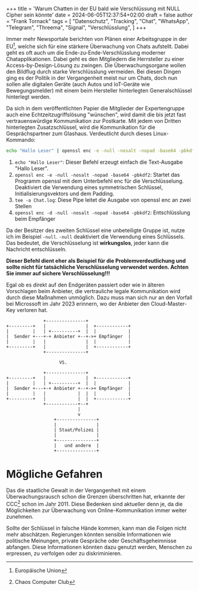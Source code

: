 +++
title = 'Warum Chatten in der EU bald wie Verschlüssung mit NULL Cipher sein könnte'
date = 2024-06-05T12:37:54+02:00
draft = false
author = "Frank Tornack"
tags = [
    "Datenschutz",
    "Tracking",
    "Chat",
    "WhatsApp",
    "Telegram",
    "Threema",
    "Signal",
    "Verschlüsslung",
]
+++

Immer mehr Newsportale berichten von Plänen einer Arbeitsgruppe in der EU[^1], welche sich für eine stärkere Überwachung von Chats aufstellt. Dabei geht es oft auch um die Ende-zu-Ende-Verschlüsslung moderner Chatapplikationen. Dabei geht es den Mitgliedern die Herrsteller zu einer Access-by-Design-Lösung zu zwingen. Die Überwachungsorgane wollen den Bildflug durch starke Verschlüsslung vermeiden. Bei diesen Dingen ging es der Politik in der Vergangenheit meist nur um Chats, doch nun sollen alle digitalen Geräte (auch Autos und IoT-Geräte wie Bewegungsmelder) mit einem beim Hersteller hinterlegten Generalschlüssel hinterlegt werden.

Da sich in dem veröffentlichten Papier die Mitglieder der Expertengruppe auch eine Echtzeitzugriffslösung "wünschen", wird damit die bis jetzt fast vertrauenswürdige Kommunikation zur Postkarte. Mit jedem von Dritten hinterlegten Zusatzschlüssel, wird die Kommunikation für die Gesprächspartner zum Glashaus. Verdeutlicht durch dieses Linux-Kommando:

```bash
echo "Hallo Leser" | openssl enc -e -null -nosalt -nopad -base64 -pbkdf2 | tee -a Chat.log | openssl enc -d -null -nosalt -nopad -base64 -pbkdf2
```
1. `echo "Hallo Leser"`: Dieser Befehl erzeugt einfach die Text-Ausgabe "Hallo Leser".
2. `openssl enc -e -null -nosalt -nopad -base64 -pbkdf2`: Startet das Programm openssl mit dem Unterbefehl enc für die Verschlüsselung. Deaktiviert die Verwendung eines symmetrischen Schlüssel, Initialisierungsvektors und dem Padding.
3. `tee -a Chat.log`: Diese Pipe leitet die Ausgabe von openssl enc an zwei Stellen
4. `openssl enc -d -null -nosalt -nopad -base64 -pbkdf2`: Entschlüsslung beim Empfänger

Da der Besitzer des zweiten Schlüssel eine unbeteiligte Gruppe ist, nutze ich im Beispiel `-null`. `-null` deaktiviert die Verwendung eines Schlüssels. Das bedeutet, die Verschlüsselung ist **wirkungslos**, jeder kann die Nachricht entschlüsseln.

**Dieser Befehl dient eher als Beispiel für die Problemverdeutlichung und sollte nicht für tatsächliche Verschlüsselung verwendet werden. Achten Sie immer auf sichere Verschlüsselung!!!**

Egal ob es direkt auf den Endgeräten passiert oder wie in älteren Vorschlagen beim Anbieter, die vertrauliche legale Kommunikation wird durch diese Maßnahmen unmöglich. Dazu muss man sich nur an den Vorfall bei Microssoft im Jahr 2023 erinnern, wo der Anbieter den Cloud-Master-Key verloren hat.

```goat
              +---------------+               
+---------+   |               |  +------------+
|         |   | +----------+  |  |            |
|  Sender +---+-+ Anbieter +--+->+ Empfänger  |
|         |   |               |  |            |
+---------+   |               |  +------------+
              +---------------+               
                                    
                    VS.

              +---------------+               
+---------+   |               |  +------------+
|         |   | +----------+  |  |            |
|  Sender +---+-+ Anbieter +--+->+ Empfänger  |
|         |   |            |  |  |            |
+---------+   |            |  |  +------------+
              +------------+--+
                           |          
                           v                  
                  +---------------+           
                  |               |     
                  | Staat/Polizei |           
                  |               |           
                  +---------------+
                  |   und andere  |
                  +---------------+         

```


# Mögliche Gefahren
Das die staatliche Gewalt in der Vergangenheit mit einem Überwachungsrausch schon die Grenzen überschritten hat, erkannte der CCC[^2] schon im Jahr 2011. Diese Bedenken sind aktueller denn je, da die Möglichkeiten zur Überwachung von Online-Kommunikation immer weiter zunehmen.

Sollte der Schlüssel in falsche Hände kommen, kann man die Folgen nicht mehr abschätzen. Regierungen könnten sensible Informationen wie politische Meinungen, private Gespräche oder Geschäftsgeheimnisse abfangen. Diese Informationen könnten dazu genutzt werden, Menschen zu erpressen, zu verfolgen oder zu diskriminieren.

[^1]: Europäische Union
[^2]: Chaos Computer Club